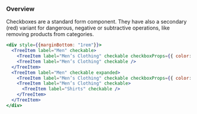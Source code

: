 ### Overview

Checkboxes are a standard form component. They have also a secondary (red) variant for dangerous, negative or subtractive operations, like removing products from categories.

```jsx
<div style={{marginBottom: "1rem"}}>
  <TreeItem label="Men" checkable>
    <TreeItem label="Men’s Clothing" checkable checkboxProps={{ color: "secondary" }} />
    <TreeItem label="Men’s Clothing" checkable />
  </TreeItem>
  <TreeItem label="Men" checkable expanded>
    <TreeItem label="Men’s Clothing" checkable checkboxProps={{ color: "secondary" }} />
    <TreeItem label="Men’s Clothing" checkable>
      <TreeItem label="Shirts" checkable />
    </TreeItem>
  </TreeItem>
</div>
```